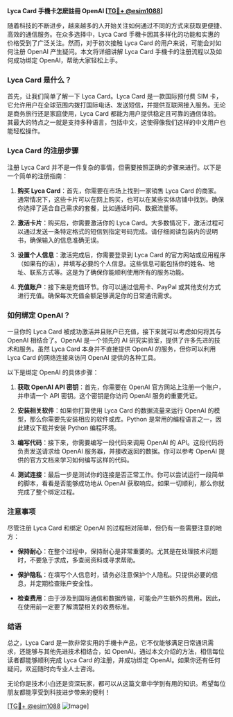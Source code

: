 **Lyca Card 手機卡怎麽註冊 OpenAI [[TG💪+ @esim1088](https://t.me/s/esim1088)]**

随着科技的不断进步，越来越多的人开始关注如何通过不同的方式来获取更便捷、高效的通信服务。在众多选择中，Lyca Card 手機卡因其多样化的功能和实惠的价格受到了广泛关注。然而，对于初次接触 Lyca Card 的用户来说，可能会对如何注册 OpenAI 产生疑问。本文将详细讲解 Lyca Card 手機卡的注册流程以及如何成功绑定 OpenAI，帮助大家轻松上手。

### Lyca Card 是什么？

首先，让我们简单了解一下 Lyca Card。Lyca Card 是一款国际预付费 SIM 卡，它允许用户在全球范围内拨打国际电话、发送短信，并提供互联网接入服务。无论是商务旅行还是家庭使用，Lyca Card 都能为用户提供稳定且可靠的通信体验。其最大的特点之一就是支持多种语言，包括中文，这使得像我们这样的中文用户也能轻松操作。

### Lyca Card 的注册步骤

注册 Lyca Card 并不是一件复杂的事情，但需要按照正确的步骤来进行。以下是一个简单的注册指南：

1. **购买 Lyca Card**：首先，你需要在市场上找到一家销售 Lyca Card 的商家。通常情况下，这些卡片可以在网上购买，也可以在某些实体店铺中找到。确保你选择了适合自己需求的套餐，比如通话时间、数据流量等。

2. **激活卡片**：购买后，你需要激活你的 Lyca Card。大多数情况下，激活过程可以通过发送一条特定格式的短信到指定号码完成。请仔细阅读包装内的说明书，确保输入的信息准确无误。

3. **设置个人信息**：激活完成后，你需要登录到 Lyca Card 的官方网站或应用程序（如果有的话），并填写必要的个人信息。这些信息可能包括你的姓名、地址、联系方式等。这是为了确保你能顺利使用所有的服务功能。

4. **充值账户**：接下来是充值环节。你可以通过信用卡、PayPal 或其他支付方式进行充值。确保每次充值金额足够满足你的日常通讯需求。

### 如何绑定 OpenAI？

一旦你的 Lyca Card 被成功激活并且账户已充值，接下来就可以考虑如何将其与 OpenAI 相结合了。OpenAI 是一个领先的 AI 研究实验室，提供了许多先进的技术和服务。虽然 Lyca Card 本身并不直接提供 OpenAI 的服务，但你可以利用 Lyca Card 的网络连接来访问 OpenAI 提供的各种工具。

以下是绑定 OpenAI 的具体步骤：

1. **获取 OpenAI API 密钥**：首先，你需要在 OpenAI 官方网站上注册一个账户，并申请一个 API 密钥。这个密钥是你访问 OpenAI 服务的重要凭证。

2. **安装相关软件**：如果你打算使用 Lyca Card 的数据流量来运行 OpenAI 的模型，那么你需要先安装相应的软件或库。Python 是常用的编程语言之一，因此建议下载并安装 Python 编程环境。

3. **编写代码**：接下来，你需要编写一段代码来调用 OpenAI 的 API。这段代码将负责发送请求给 OpenAI 服务器，并接收返回的数据。你可以参考 OpenAI 提供的官方文档来学习如何编写这样的代码。

4. **测试连接**：最后一步是测试你的连接是否正常工作。你可以尝试运行一段简单的脚本，看看是否能够成功地从 OpenAI 获取响应。如果一切顺利，那么你就完成了整个绑定过程。

### 注意事项

尽管注册 Lyca Card 和绑定 OpenAI 的过程相对简单，但仍有一些需要注意的地方：

- **保持耐心**：在整个过程中，保持耐心是非常重要的。尤其是在处理技术问题时，不要急于求成，多查阅资料或寻求帮助。
  
- **保护隐私**：在填写个人信息时，请务必注意保护个人隐私。只提供必要的信息，并定期检查账户安全性。

- **检查费用**：由于涉及到国际通信和数据传输，可能会产生额外的费用。因此，在使用前一定要了解清楚相关的收费标准。

### 结语

总之，Lyca Card 是一款非常实用的手機卡产品，它不仅能够满足日常通讯需求，还能够与其他先进技术相结合，如 OpenAI。通过本文介绍的方法，相信每位读者都能够顺利完成 Lyca Card 的注册，并成功绑定 OpenAI。如果你还有任何疑问，欢迎随时向专业人士咨询。

无论你是技术小白还是资深玩家，都可以从这篇文章中学到有用的知识。希望每位朋友都能享受到科技进步带来的便利！

[[TG💪+ @esim1088](https://t.me/s/esim1088) ![Image](https://i.postimg.cc/4NQfJmqS/Snipaste-2025-05-13-00-14-12.png)]
